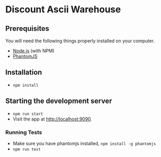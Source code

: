 # Discount Ascii Warehouse

## Prerequisites

You will need the following things properly installed on your computer.

* [Node.js](http://nodejs.org/) (with NPM)
* [PhantomJS](http://phantomjs.org/)

## Installation

* `npm install`

## Starting the development server

* `npm run start`
* Visit the app at [http://localhost:9090](http://localhost:9090).


### Running Tests
* Make sure you have phantomjs installed, `npm install -g phantomjs`
* `npm run test`
